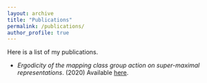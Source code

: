 ```yaml
---
layout: archive
title: "Publications"
permalink: /publications/
author_profile: true
---
```


Here is a list of my publications.

- *Ergodicity of the mapping class group action on super-maximal representations*. (2020) Available [here](https://arxiv.org/pdf/2012.05775.pdf).

<!--- {% if author.googlescholar %}
  You can also find my articles on <u><a href="{{author.googlescholar}}">my Google Scholar profile</a>.</u>
{% endif %} -->

<!--- # {% include base_path %} -->

<!--- {% for post in site.publications reversed %}
 {% include archive-single.html %}
{% endfor %} -->
